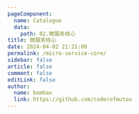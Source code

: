 ```yaml
---
pageComponent:
  name: Catalogue
  data:
    path: 02.微服务核心
title: 微服务核心
date: 2024-04-02 21:21:09
permalink: /micro-service-core/
sidebar: false
article: false
comment: false
editLink: false
author: 
  name: bombax
  link: https://github.com/coderofmutou
---
```

